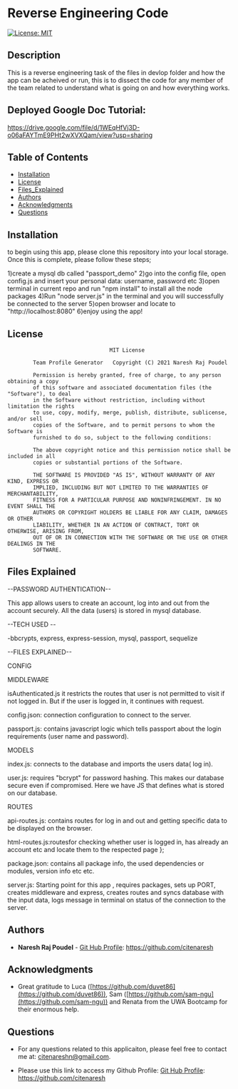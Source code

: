 # Reverse Engineering Code

[![License: MIT](https://img.shields.io/badge/license-MIT-yellowgreen)](https://opensource.org/licenses/MIT)

## Description

This is a reverse engineering task of the files in devlop folder and how the app can be acheived or run, this is to dissect the code for any member of the team related to understand what is going on and how everything works.

## Deployed Google Doc Tutorial: 

https://drive.google.com/file/d/1WEqHfVj3D-o06aFAYTmE9PHt2wXVXQam/view?usp=sharing


## Table of Contents

-   [Installation](#installation)
-   [License](#license)
-   [Files_Explained](#File_Explained)
-   [Authors](#Authors)
-   [Acknowledgments](#Acknowledgments)
-   [Questions](#questions)

## Installation

to begin using this app, please clone this repository into your local storage. Once this is complete, please follow these steps;

1)create a mysql db called "passport_demo" 
2)go into the config file, open config.js and insert your personal data: username, password etc 
3)open terminal in current repo and run "npm install" to install all the node packages 
4)Run "node server.js" in the terminal and you will successfully be connected to the server 
5)open browser and locate to "http://localhost:8080" 
6)enjoy using the app!


## License

    								MIT License

    		Team Profile Generator   Copyright (C) 2021 Naresh Raj Poudel

    		Permission is hereby granted, free of charge, to any person obtaining a copy
    		of this software and associated documentation files (the "Software"), to deal
    		in the Software without restriction, including without limitation the rights
    		to use, copy, modify, merge, publish, distribute, sublicense, and/or sell
    		copies of the Software, and to permit persons to whom the Software is
    		furnished to do so, subject to the following conditions:

    		The above copyright notice and this permission notice shall be included in all
    		copies or substantial portions of the Software.

    		THE SOFTWARE IS PROVIDED "AS IS", WITHOUT WARRANTY OF ANY KIND, EXPRESS OR
    		IMPLIED, INCLUDING BUT NOT LIMITED TO THE WARRANTIES OF MERCHANTABILITY,
    		FITNESS FOR A PARTICULAR PURPOSE AND NONINFRINGEMENT. IN NO EVENT SHALL THE
    		AUTHORS OR COPYRIGHT HOLDERS BE LIABLE FOR ANY CLAIM, DAMAGES OR OTHER
    		LIABILITY, WHETHER IN AN ACTION OF CONTRACT, TORT OR OTHERWISE, ARISING FROM,
    		OUT OF OR IN CONNECTION WITH THE SOFTWARE OR THE USE OR OTHER DEALINGS IN THE
    		SOFTWARE.


## Files Explained

--PASSWORD AUTHENTICATION--

This app allows users to create an account, log into and out from the account securely. All the data (users) is stored in  mysql database.

--TECH USED --

-bbcrypts, express, express-session, mysql, passport, sequelize

--FILES EXPLAINED--

CONFIG

MIDDLEWARE

isAuthenticated.js 
it restricts the routes that user is not permitted to visit if not logged in. But if the user is logged in, it continues with request.

config.json: connection configuration to connect to the server.

passport.js: contains javascript logic which tells passport about the login requirements (user name and password).

MODELS

index.js: connects to the database and imports the users data( log in).

user.js: requires "bcrypt" for password hashing. This makes our database secure even if compromised. Here we have JS that defines what is stored on our database.

ROUTES

api-routes.js: contains routes for log in and out and getting specific data to be displayed on the browser.

html-routes.js:routesfor checking whether user is logged in, has already an account etc and locate them to the respected page };

package.json: contains all package info, the used dependencies or modules, version info etc etc.

server.js: Starting point for this app , requires packages, sets up PORT, creates middleware and express, creates routes and syncs database with the input data, logs message in terminal on status of the connection to the server.


## Authors

* **Naresh Raj Poudel** - [Git Hub Profile](https://github.com/citenaresh): https://github.com/citenaresh

## Acknowledgments

* Great gratitude to Luca ([https://github.com/duvet86](https://github.com/duvet86)), Sam ([https://github.com/sam-ngu](https://github.com/sam-ngu)) and Renata from the UWA Bootcamp for their enormous help.

## Questions

-   For any questions related to this applicaiton, please feel free to contact me at: citenareshn@gmail.com.

-   Please use this link to access my Github Profile: [Git Hub Profile](https://github.com/citenaresh): https://github.com/citenaresh
